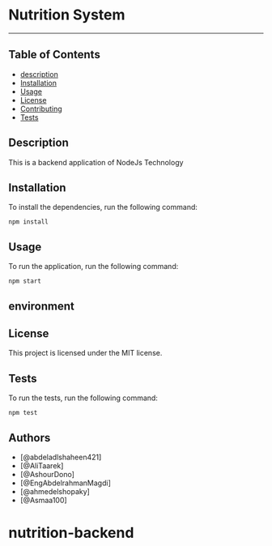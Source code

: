 # Nutrition System
---
## Table of Contents    
- [description](#description)
- [Installation](#installation)
- [Usage](#usage)
- [License](#license)
- [Contributing](#contributing)
- [Tests](#tests)
## Description
This is a backend application of NodeJs Technology 

## Installation
To install the dependencies, run the following command:

```
npm install
```


## Usage
To run the application, run the following command:

```
npm start
```
## environment

## License
This project is licensed under the MIT license.
 
 ## Tests
To run the tests, run the following command:

```
npm test
```
## Authors
- [@abdeladlshaheen421]
- [@AliTaarek]
- [@AshourDono]
- [@EngAbdelrahmanMagdi]
- [@ahmedelshopaky]
- [@Asmaa100]

# nutrition-backend
